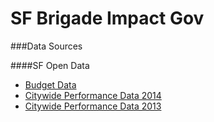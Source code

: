 # SF Brigade Impact Gov

###Data Sources

####SF Open Data
* [Budget Data](https://data.sfgov.org/City-Management-and-Ethics/Budget/xdgd-c79v )
* [Citywide Performance Data 2014](https://data.sfgov.org/City-Management-and-Ethics/Citywide-Performance-Measurement-Annual-Report-FY1/6h77-suve)
* [Citywide Performance Data 2013](https://data.sfgov.org/City-Management-and-Ethics/Citywide-Performance-Measurement-Annual-Report-FY1/5x94-tptc)
